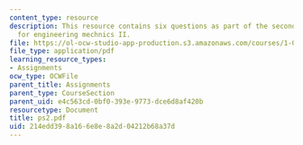 ```yaml
---
content_type: resource
description: This resource contains six questions as part of the second problem set
  for engineering mechnics II.
file: https://ol-ocw-studio-app-production.s3.amazonaws.com/courses/1-060-engineering-mechanics-ii-spring-2006/214edd398a166e8e8a2d04212b68a37d_ps2.pdf
file_type: application/pdf
learning_resource_types:
- Assignments
ocw_type: OCWFile
parent_title: Assignments
parent_type: CourseSection
parent_uid: e4c563cd-0bf0-393e-9773-dce6d8af420b
resourcetype: Document
title: ps2.pdf
uid: 214edd39-8a16-6e8e-8a2d-04212b68a37d
---
```

